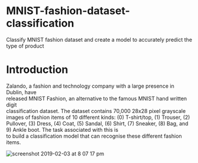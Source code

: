 # MNIST-fashion-dataset-classification
Classify MNIST fashion dataset and create a model to accurately predict the type of product

# Introduction

Zalando,	 a	 fashion	 and	 technology	 company	 with	 a	 large	 presence	 in	 Dublin,	 have	
released	 MNIST	 Fashion,	 an	 alternative	 to	 the	 famous	 MNIST	 hand	 written	 digit	
classification	 dataset.	 The	 dataset	 contains	 70,000	 28x28	 pixel	 grayscale	 images	 of	
fashion	items	 of	 10	 different	 kinds:	(0)	T-shirt/top,	 (1) Trouser,	(2) Pullover,	(3) Dress,	(4)
Coat,	(5) Sandal,	(6) Shirt,	(7) Sneaker,	(8) Bag,	and	9)	Ankle	boot. The	task	associated	with	this	is	
to	build	a	classification	model	that	can	recognise	these	different	fashion	items.

![screenshot 2019-02-03 at 8 07 17 pm](https://user-images.githubusercontent.com/29053730/52181952-bb9ff480-27ef-11e9-9c8a-d469393f7ff7.png)
